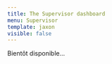 ```yaml
---
title: The Supervisor dashboard
menu: Supervisor
template: jaxon
visible: false
---
```


Bientôt disponible...
